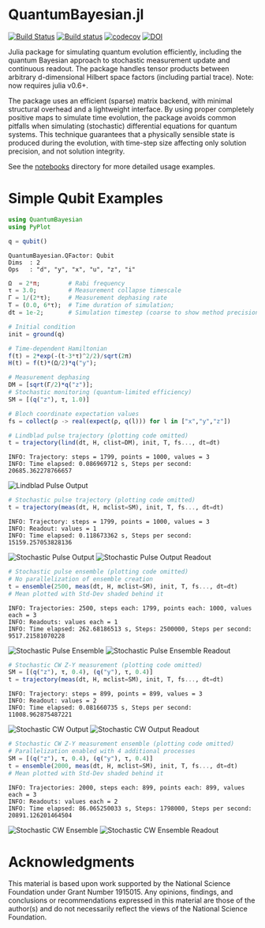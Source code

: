 # QuantumBayesian.jl

[![Build Status](https://travis-ci.org/justindressel/QuantumBayesian.jl.svg?branch=master)](https://travis-ci.org/justindressel/QuantumBayesian.jl)
[![Build status](https://ci.appveyor.com/api/projects/status/n15qirnjmygpqqwa?svg=true)](https://ci.appveyor.com/project/justindressel/quantumbayesian-jl)
[![codecov](https://codecov.io/gh/justindressel/QuantumBayesian.jl/branch/master/graph/badge.svg)](https://codecov.io/gh/justindressel/QuantumBayesian.jl)
[![DOI](https://zenodo.org/badge/74835141.svg)](https://zenodo.org/badge/latestdoi/74835141)

Julia package for simulating quantum evolution efficiently, including the quantum Bayesian approach to stochastic measurement update and continuous readout. The package handles tensor products between arbitrary d-dimensional Hilbert space factors (including partial trace). Note: now requires julia v0.6+.

The package uses an efficient (sparse) matrix backend, with minimal structural overhead and a lightweight interface. By using proper completely positive maps to simulate time evolution, the package avoids common pitfalls when simulating (stochastic) differential equations for quantum systems. This technique guarantees that a physically sensible state is produced during the evolution, with time-step size affecting only solution precision, and not solution integrity.

See the [notebooks](notebooks) directory for more detailed usage examples.

# Simple Qubit Examples
```julia
using QuantumBayesian
using PyPlot

q = qubit()
```

    QuantumBayesian.QFactor: Qubit
    Dims  : 2
    Ops   : "d", "y", "x", "u", "z", "i"

```julia
Ω  = 2*π;        # Rabi frequency
τ = 3.0;         # Measurement collapse timescale
Γ = 1/(2*τ);     # Measurement dephasing rate
T = (0.0, 6*τ);  # Time duration of simulation;
dt = 1e-2;       # Simulation timestep (coarse to show method precision)

# Initial condition
init = ground(q)

# Time-dependent Hamiltonian
f(t) = 2*exp(-(t-3*τ)^2/2)/sqrt(2π)
H(t) = f(t)*(Ω/2)*q("y");

# Measurement dephasing
DM = [sqrt(Γ/2)*q("z")];
# Stochastic monitoring (quantum-limited efficiency)
SM = [(q("z"), τ, 1.0)]

# Bloch coordinate expectation values 
fs = collect(ρ -> real(expect(ρ, q(l))) for l in ["x","y","z"])

# Lindblad pulse trajectory (plotting code omitted)
t = trajectory(lind(dt, H, clist=DM), init, T, fs..., dt=dt)
```

    INFO: Trajectory: steps = 1799, points = 1000, values = 3
    INFO: Time elapsed: 0.086969712 s, Steps per second: 20685.362278766657

![Lindblad Pulse Output](img/BlochRabiPulse.png)

```julia
# Stochastic pulse trajectory (plotting code omitted)
t = trajectory(meas(dt, H, mclist=SM), init, T, fs..., dt=dt)
```

    INFO: Trajectory: steps = 1799, points = 1000, values = 3
    INFO: Readout: values = 1
    INFO: Time elapsed: 0.118673362 s, Steps per second: 15159.257053828136

![Stochastic Pulse Output](img/BlochRabiPulseStochastic.png)
![Stochastic Pulse Output Readout](img/BlochRabiPulseStochasticReadout.png)

```julia
# Stochastic pulse ensemble (plotting code omitted)
# No parallelization of ensemble creation
t = ensemble(2500, meas(dt, H, mclist=SM), init, T, fs..., dt=dt)
# Mean plotted with Std-Dev shaded behind it
```

    INFO: Trajectories: 2500, steps each: 1799, points each: 1000, values each = 3
    INFO: Readouts: values each = 1
    INFO: Time elapsed: 262.68186513 s, Steps: 2500000, Steps per second: 9517.21581070228

![Stochastic Pulse Ensemble](img/BlochRabiPulseAverage2500.png)
![Stochastic Pulse Ensemble Readout](img/BlochRabiPulseAverage2500Readout.png)


```julia
# Stochastic CW Z-Y measurement (plotting code omitted)
SM = [(q("z"), τ, 0.4), (q("y"), τ, 0.4)]
t = trajectory(meas(dt, H, mclist=SM), init, T, fs..., dt=dt)
```

    INFO: Trajectory: steps = 899, points = 899, values = 3
    INFO: Readout: values = 2
    INFO: Time elapsed: 0.081660735 s, Steps per second: 11008.962875487221

![Stochastic CW Output](img/BlochRabiCWStochasticZY.png)
![Stochastic CW Output Readout](img/BlochRabiCWStochasticZYReadout.png)

```julia
# Stochastic CW Z-Y measurement ensemble (plotting code omitted)
# Parallelization enabled with 4 additional processes
SM = [(q("z"), τ, 0.4), (q("y"), τ, 0.4)]
t = ensemble(2000, meas(dt, H, mclist=SM), init, T, fs..., dt=dt)
# Mean plotted with Std-Dev shaded behind it
```

    INFO: Trajectories: 2000, steps each: 899, points each: 899, values each = 3
    INFO: Readouts: values each = 2
    INFO: Time elapsed: 86.065250033 s, Steps: 1798000, Steps per second: 20891.126201464504

![Stochastic CW Ensemble](img/BlochRabiCWStochasticZYAverage2000.png)
![Stochastic CW Ensemble Readout](img/BlochRabiCWStochasticZYReadoutAverage2000.png)

# Acknowledgments
This material is based upon work supported by the National Science Foundation under Grant Number 1915015. Any opinions, findings, and conclusions or recommendations expressed in this material are those of the author(s) and do not necessarily reflect the views of the National Science Foundation.

